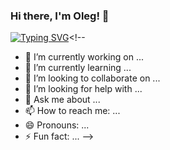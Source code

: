 ### Hi there, I'm Oleg! 👋
[![Typing SVG](https://readme-typing-svg.herokuapp.com?font=Fira+Code&duration=10000&pause=1000&width=435&lines=Computer+Science+student+in+Voronezh+State+University)](https://git.io/typing-svg)<!--
- 🔭 I’m currently working on ...
- 🌱 I’m currently learning ...
- 👯 I’m looking to collaborate on ...
- 🤔 I’m looking for help with ...
- 💬 Ask me about ...
- 📫 How to reach me: ...
- 😄 Pronouns: ...
- ⚡ Fun fact: ...
-->

